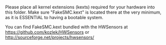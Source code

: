 Please place all kernel extensions (kexts) required for your hardware into this folder.  Make sure "FakeSMC.kext" is located there at the very minimum, as it is ESSENTIAL to having a bootable system.

You can find FakeSMC.kext bundled with the HWSensors at https://github.com/kozlek/HWSensors or http://sourceforge.net/projects/hwsensors/
